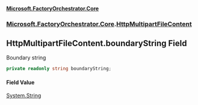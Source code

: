 #### [Microsoft.FactoryOrchestrator.Core](./Microsoft-FactoryOrchestrator-Core.md 'Microsoft.FactoryOrchestrator.Core')
### [Microsoft.FactoryOrchestrator.Core](./Microsoft-FactoryOrchestrator-Core.md 'Microsoft.FactoryOrchestrator.Core').[HttpMultipartFileContent](./Microsoft-FactoryOrchestrator-Core-HttpMultipartFileContent.md 'Microsoft.FactoryOrchestrator.Core.HttpMultipartFileContent')
## HttpMultipartFileContent.boundaryString Field
Boundary string  
```csharp
private readonly string boundaryString;
```
#### Field Value
[System.String](https://docs.microsoft.com/en-us/dotnet/api/System.String 'System.String')  
